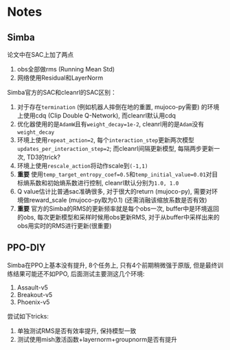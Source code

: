 # Notes
## Simba
论文中在SAC上加了两点
1. obs全部做rms (Running Mean Std)
2. 网络使用Residual和LayerNorm

Simba官方的SAC和cleanrl的SAC区别：
1. 对于存在`termination` (例如机器人摔倒在地的重置, mujoco-py需要) 的环境上使用cdq (Clip Double Q-Network), 而cleanrl默认用cdq
2. 优化器使用的是`AdamW`且有`weight_decay=1e-2`, cleanrl用的是`Adam`没有`weight_decay`
3. 环境上使用`repeat_action=2`, 每个`interaction_step`更新两次模型`updates_per_interaction_step=2`; 而cleanrl间隔更新模型, 每隔两步更新一次, TD3的trick?
4. 环境上使用`rescale_action`将动作scale到`(-1,1)`
5. **重要** 使用`temp_target_entropy_coef=0.5`和`temp_initial_value=0.01`对目标熵系数和初始熵系数进行控制, cleanrl默认分别为`1.0, 1.0`
6. Q value估计比普通sac准确很多, 对于很大的return (mujoco-py), 需要对环境做reward_scale (mujoco-py取为0.1) (还需消融该缩放系数是否有效)
7. **重要** 官方的Simba的RMS的更新频率就是每个obs一次, buffer中是环境返回的obs, 每次更新模型和采样时候用obs更新RMS, 对于从buffer中采样出来的obs用实时的RMS进行更新(很重要)

## PPO-DIY
Simba在PPO上基本没有提升, 8个任务上, 只有4个前期稍微强于原版, 但是最终训练结果可能还不如PPO, 后面测试主要测这几个环境:
1. Assault-v5
2. Breakout-v5
3. Phoenix-v5

尝试如下tricks:
1. 单独测试RMS是否有效率提升, 保持模型一致
2. 测试使用mish激活函数+layernorm+groupnorm是否有提升

